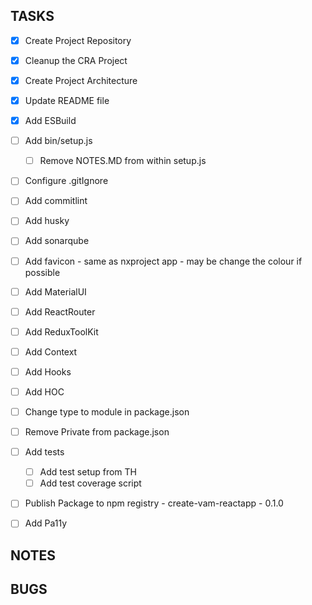 ## TASKS

- [x] Create Project Repository
- [x] Cleanup the CRA Project
- [x] Create Project Architecture
- [x] Update README file
- [x] Add ESBuild
- [ ] Add bin/setup.js
  - [ ] Remove NOTES.MD from within setup.js
- [ ] Configure .gitIgnore
- [ ] Add commitlint
- [ ] Add husky
- [ ] Add sonarqube
- [ ] Add favicon - same as nxproject app - may be change the colour if possible
- [ ] Add MaterialUI
- [ ] Add ReactRouter
- [ ] Add ReduxToolKit
- [ ] Add Context
- [ ] Add Hooks
- [ ] Add HOC
- [ ] Change type to module in package.json
- [ ] Remove Private from package.json
- [ ] Add tests
  - [ ] Add test setup from TH
  - [ ] Add test coverage script
- [ ] Publish Package to npm registry - create-vam-reactapp - 0.1.0
- [ ] Add Pa11y


## NOTES


## BUGS